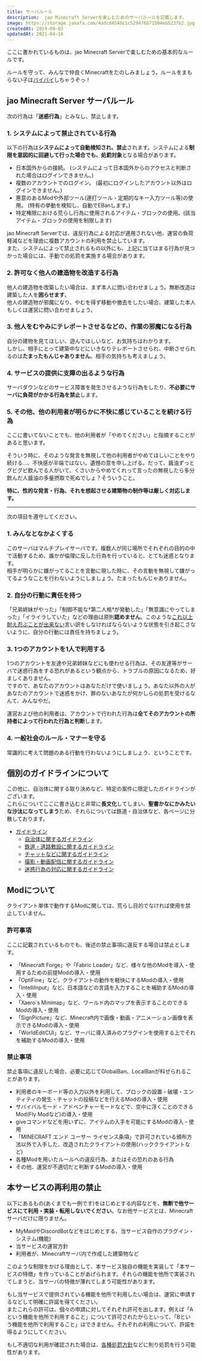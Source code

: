 ```yaml
---
title: サーバルール
description:  jao Minecraft Serverを楽しむためのサーバルールを記載します。
image: https://storage.jaoafa.com/4adcd454dc1c5294f6b71504eb5237b2.jpg
createdAt: 2019-09-03
updatedAt: 2021-04-18
---
```

ここに書かれているものは、jao Minecraft Serverで楽しむための基本的なルールです。

ルールを守って、みんなで仲良くMinecraftをたのしみましょう。ルールをまもらない子は[バイバイ](/server/policies/bans)しちゃうぞっ！

## jao Minecraft Server サーバルール

次の行為は「**迷惑行為**」とみなし、禁止します。

### 1. システムによって禁止されている行為

以下の行為は**システムによって自動検知され、禁止**されます。システムによる**制限を意図的に回避して行った場合でも、処罰対象**となる場合があります。

- 日本国外からの接続。 (システムによって日本国外からのアクセスと判断された場合はログインできません。)
- 複数のアカウントでのログイン。 (最初にログインしたアカウント以外はログインできません。)
- 悪意のあるModや外部ツール(連打ツール・定期的なキー入力ツール等)の使用。 (特有の挙動を検知し、自動でEBanします。)
- 特定権限における荒らし行為に使用されるアイテム・ブロックの使用。(該当アイテム・ブロックの使用を制限します)

jao Minecraft Serverでは、違反行為による対応が適用されない他、運営の負荷軽減などを理由に複数アカウントの利用を禁止しています。  
また、システムによって禁止されるもの以外にも、上記に当てはまる行為が見つかった場合には、手動での処罰を実施する場合があります。

### 2. 許可なく他人の建造物を改造する行為

他人の建造物を改築したい場合は、まず本人に問い合わせましょう。無断改造は建築した人を**困らせます**。  
他人の建造物が邪魔になり、やむを得ず移動や撤去をしたい場合、建築した本人もしくは運営に問い合わせましょう。

### 3. 他人をむやみにテレポートさせるなどの、作業の邪魔になる行為

自分の建物を見てほしい、遊んでほしいなど、お気持ちはわかります。  
しかし、相手にとって建築中などにいきなりテレポートさせられ、中断させられるのは**たまったもんじゃありません**。相手の気持ちも考えましょう。

### 4. サービスの提供に支障の出るような行為

サーバダウンなどのサービス障害を発生させるような行為をしたり、**不必要にサーバに負荷がかかる行為を禁止**します。

### 5. その他、他の利用者が明らかに不快に感じていることを続ける行為

ここに書いてないことでも、他の利用者が「やめてください」と指摘することがあると思います。

そういう時に、そのような発言を無視して他の利用者がやめてほしいことをやり続ける…、不快感が半端ではない。遺憾の意を申し上げる。だって、醤油ずっとグビグビ飲んでる人がいて、くさいからやめてくれって言ったの無視したら多分飲んだ人醤油の多量摂取で死ぬでしょ？そういうこと。

**特に、性的な発言・行為、それを想起させる建築物の制作等は厳しく対応します。**

---

次の項目を遵守してください。

### 1. みんなとなかよくする

このサーバはマルチプレイサーバです。複数人が同じ場所でそれぞれの目的の中で活動するため、誰かが倫理に反した行為を行っていると、とても迷惑となります。  
相手が明らかに嫌がってることを言動に現した時に、その言動を無視して嫌がってるようなことを行わないようにしましょう。たまったもんじゃありません。

### 2. 自分の行動に責任を持つ

「兄弟姉妹がやった」「制御不能な†第二人格†が発動した」「無意識にやってしまった」「イライラしていた」などの理由は原則**認めません**。このような[これ以上耐え忍ぶことが出来ない](https://thesaurus.weblio.jp/content/たまったもんじゃない)言い訳をしなければならないような状態を引き起こさないように、自分の行動には責任を持ちましょう。

### 3. 1つのアカウントを1人で利用する

1つのアカウントを友達や兄弟姉妹などにも使わせる行為は、その友達等がサーバで迷惑行為をする恐れがあるという観点から、トラブルの原因になるため、好ましくありません。  
ですので、あなたのアカウントはあなただけで使いましょう。あなた以外の人があなたのアカウントで迷惑をかけ、罪のないあなたが何かしらの処罰を受けるなんて、みんなやだ。

運営および他の利用者は、アカウントで行われた行為は**全てそのアカウントの所持者によって行われた行為と判断**します。

### 4. 一般社会のルール・マナーを守る

常識的に考えて問題のある行動を行わないようにしましょう、ということです。

## 個別のガイドラインについて

この他に、自治体に関する取り決めなど、特定の案件に限定したガイドラインがございます。  
これらについてここに書き込むと非常に**長文化**してしまい、**聖書かなにかみたいな沙汰になってしまう**ため、それらについては鉄道・自治体など、各ページに分散しております。

- [ガイドライン](/server/guidelines)
  - [自治体に関するガイドライン](/server/guidelines/cities)
  - [鉄道・道路敷設に関するガイドライン](/server/guidelines/railways)
  - [チャットなどに関するガイドライン](/server/guidelines/communications)
  - [撮影・動画配信に関するガイドライン](/server/guidelines/broadcasts)
  - [迷惑行為の対応に関するガイドライン](/server/guidelines/griefing)

## Modについて

クライアント単体で動作するModに関しては、荒らし目的でなければ使用を禁止していません。

### 許可事項

ここに記載されているものでも、後述の禁止事項に違反する場合は禁止とします。

- 「Minecraft Forge」や「Fabric Loader」など、様々な他のModを導入・使用するための前提Modの導入・使用
- 「OptiFine」など、クライアントの動作を軽快にするModの導入・使用
- 「IntelliInput」など、日本語などの言語を入力することを補助するModの導入・使用
- 「Xaero`s Minimap」など、ワールド内のマップを表示することのできるModの導入・使用
- 「SignPicture」など、Minecraft内で画像・動画・アニメーション画像を表示できるModの導入・使用
- 「WorldEditCUI」など、サーバに導入済みのプラグインを使用する上でそれを補助するModの導入・使用

### 禁止事項

禁止事項に違反した場合、必要に応じてGlobalBan、LocalBanが科せられることがあります。

- 利用者のキーボード等の入力以外を利用して、ブロックの設置・破壊・エンティティの発生・チャットの投稿などを行えるModの導入・使用
- サバイバルモード・アドベンチャーモードなどで、空中に浮くことのできるMod(Fly Modなど)の導入・使用
- giveコマンドなどを用いずに、アイテムの入手を可能にするModの導入・使用
- 「MINECRAFT エンド ユーザー ライセンス条項」で許可されている頒布方法以外で入手した、改造されたクライアントの使用(ハッククライアントなど)
- 各種Modを用いたルールへの違反行為、またはその恐れのある行為
- その他、運営が不適切だと判断するModの導入・使用

## 本サービスの再利用の禁止

以下にあるもの(あくまでも一例です)をはじめとする内容などを、**無断で他サービスにて利用・実装・転用しないでください**。なお他サービスとは、Minecraftサーバだけに限りません。

- MyMaidやDiscordBotなどをはじめとする、当サービス自作のプラグイン・システム(機能)
- 当サービスの運営方針
- 利用者が、Minecraftサーバ内で作成した建築物など

このような制限をかける理由として、本サービス独自の機能を実装して「本サービスの特徴」を作っていることがあげられます。それらの機能を他所で実装されてしまうと、当サーバの特徴が薄れてしまう可能性があります。

もし当サービスで提供されている機能を他所で利用したい場合は、運営に申請するなどして明確に許諾を得てください。  
またこれらの許可は、個々の申請に対してそれぞれ許可を出します。例えば「Aという機能を他所で利用すること」について許可されたからといって、「Bという機能を他所で利用すること」はできません。それぞれの利用について、許諾を得るようにしてください。

もし不適切な利用が確認された場合は、[各種処罰方針](/server/policies/bans)などに則り処罰を行う可能性があります。

